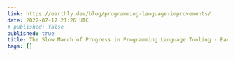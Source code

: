 ```yaml
---
link: https://earthly.dev/blog/programming-language-improvements/
date: 2022-07-17 21:26 UTC
# published: false
published: true
title: The Slow March of Progress in Programming Language Tooling - Earthly Blog
tags: []
---
```



